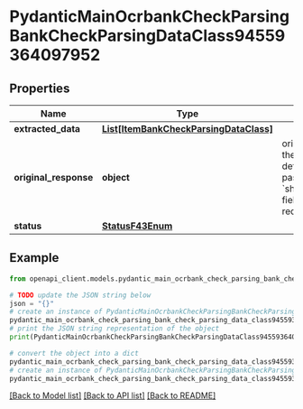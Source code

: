 # PydanticMainOcrbankCheckParsingBankCheckParsingDataClass94559364097952


## Properties

Name | Type | Description | Notes
------------ | ------------- | ------------- | -------------
**extracted_data** | [**List[ItemBankCheckParsingDataClass]**](ItemBankCheckParsingDataClass.md) |  | [optional] 
**original_response** | **object** | original response sent by the provider, hidden by default, show it by passing the &#x60;show_original_response&#x60; field to &#x60;true&#x60; in your request | [optional] 
**status** | [**StatusF43Enum**](StatusF43Enum.md) |  | 

## Example

```python
from openapi_client.models.pydantic_main_ocrbank_check_parsing_bank_check_parsing_data_class94559364097952 import PydanticMainOcrbankCheckParsingBankCheckParsingDataClass94559364097952

# TODO update the JSON string below
json = "{}"
# create an instance of PydanticMainOcrbankCheckParsingBankCheckParsingDataClass94559364097952 from a JSON string
pydantic_main_ocrbank_check_parsing_bank_check_parsing_data_class94559364097952_instance = PydanticMainOcrbankCheckParsingBankCheckParsingDataClass94559364097952.from_json(json)
# print the JSON string representation of the object
print(PydanticMainOcrbankCheckParsingBankCheckParsingDataClass94559364097952.to_json())

# convert the object into a dict
pydantic_main_ocrbank_check_parsing_bank_check_parsing_data_class94559364097952_dict = pydantic_main_ocrbank_check_parsing_bank_check_parsing_data_class94559364097952_instance.to_dict()
# create an instance of PydanticMainOcrbankCheckParsingBankCheckParsingDataClass94559364097952 from a dict
pydantic_main_ocrbank_check_parsing_bank_check_parsing_data_class94559364097952_form_dict = pydantic_main_ocrbank_check_parsing_bank_check_parsing_data_class94559364097952.from_dict(pydantic_main_ocrbank_check_parsing_bank_check_parsing_data_class94559364097952_dict)
```
[[Back to Model list]](../README.md#documentation-for-models) [[Back to API list]](../README.md#documentation-for-api-endpoints) [[Back to README]](../README.md)


